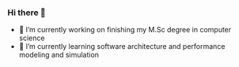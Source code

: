 ### Hi there 👋

- 🔭 I’m currently working on finishing my M.Sc degree in computer science
- 🌱 I’m currently learning software architecture and performance modeling and simulation

